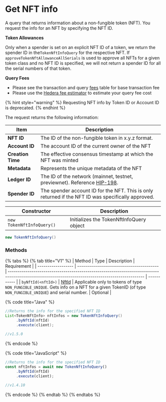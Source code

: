 # Get NFT info

A query that returns information about a non-fungible token (NFT). You request the info for an NFT by specifying the NFT ID.

**Token Allowances**

Only when a spender is set on an explicit NFT ID of a token, we return the spender ID in the`TokenNftInfoQuery` for the respective NFT. If `approveTokenNftAllowanceAllSerials` is used to approve all NFTs for a given token class and no NFT ID is specified, we will not return a spender ID for all the serial numbers of that token.

**Query Fees**

* Please see the transaction and query [fees](../../../networks/mainnet/fees/#transaction-and-query-fees) table for base transaction fee
* Please use the [Hedera fee estimator](https://hedera.com/fees) to estimate your query fee cost

{% hint style="warning" %}
Requesting NFT info by Token ID or Account ID is deprecated.
{% endhint %}

The request returns the following information:

| Item              | Description                                                                                                     |
| ----------------- | --------------------------------------------------------------------------------------------------------------- |
| **NFT ID**        | The ID of the non-fungible token in x.y.z format.                                                               |
| **Account ID**    | The account ID of the current owner of the NFT                                                                  |
| **Creation Time** | The effective consensus timestamp at which the NFT was minted                                                   |
| **Metadata**      | Represents the unique metadata of the NFT                                                                       |
| **Ledger ID**     | The ID of the network (mainnet, testnet, previewnet). Reference [HIP-198](https://hips.hedera.com/hip/hip-198). |
| **Spender ID**    | The spender account ID for the NFT. This is only returned if the NFT ID was specifically approved.              |

| Constructor               | Description                              |
| ------------------------- | ---------------------------------------- |
| `new TokenNftInfoQuery()` | Initializes the TokenNftInfoQuery object |

```java
new TokenNftInfoQuery()
```

### Methods

{% tabs %}
{% tab title="V1" %}
| Method             | Type                                      | Description                                                                                                                                        | Requirement |
| ------------------ | ----------------------------------------- | -------------------------------------------------------------------------------------------------------------------------------------------------- | ----------- |
| `byNftId(<nftId>)` | [NftId](../../sdks/consensus-1/nft-id.md) | Applicable only to tokens of type `NON_FUNGIBLE_UNIQUE`. Gets info on a NFT for a given TokenID (of type `NON_FUNGIBLE_UNIQUE`) and serial number. | Optional    |

{% code title="Java" %}
```java
//Returns the info for the specified NFT ID
List<TokenNftInfo> nftInfos = new TokenNftInfoQuery()
     .byNftId(nftId)
     .execute(client);
     
//v1.5.0
```
{% endcode %}

{% code title="JavaScript" %}
```javascript
//Returns the info for the specified NFT ID
const nftInfos = await new TokenNftInfoQuery()
     .byNftId(nftId)
     .execute(client);

//v1.4.10
```
{% endcode %}
{% endtab %}
{% endtabs %}
